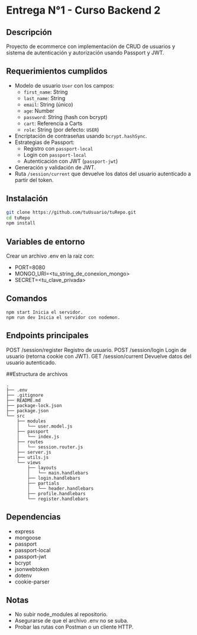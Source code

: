 # Entrega N°1 - Curso Backend 2

## Descripción

Proyecto de ecommerce con implementación de CRUD de usuarios y sistema de autenticación y autorización usando Passport y JWT.

## Requerimientos cumplidos

- Modelo de usuario `User` con los campos:
  - `first_name`: String
  - `last_name`: String
  - `email`: String (único)
  - `age`: Number
  - `password`: String (hash con bcrypt)
  - `cart`: Referencia a Carts
  - `role`: String (por defecto: `USER`)
- Encriptación de contraseñas usando `bcrypt.hashSync`.
- Estrategias de Passport:
  - Registro con `passport-local`
  - Login con `passport-local`
  - Autenticación con JWT (`passport-jwt`)
- Generación y validación de JWT.
- Ruta `/session/current` que devuelve los datos del usuario autenticado a partir del token.

## Instalación

```bash
git clone https://github.com/tuUsuario/tuRepo.git
cd tuRepo
npm install
```

## Variables de entorno

Crear un archivo .env en la raíz con:
- PORT=8080
- MONGO_URI=<tu_string_de_conexion_mongo>
- SECRET=<tu_clave_privada>

## Comandos
```
npm start Inicia el servidor.
npm run dev Inicia el servidor con nodemon.
```

## Endpoints principales
POST /session/register Registro de usuario.
POST /session/login Login de usuario (retorna cookie con JWT).
GET /session/current Devuelve datos del usuario autenticado.


##Estructura de archivos
```
.
├── .env
├── .gitignore
├── README.md
├── package-lock.json
├── package.json
└── src
    ├── modules
    │   └── user.model.js
    ├── passport
    │   └── index.js
    ├── routes
    │   └── session.router.js
    ├── server.js
    ├── utils.js
    └── views
        ├── layouts
        │   └── main.handlebars
        ├── login.handlebars
        ├── partials
        │   └── header.handlebars
        ├── profile.handlebars
        └── register.handlebars
```

## Dependencias
- express
- mongoose
- passport
- passport-local
- passport-jwt
- bcrypt
- jsonwebtoken
- dotenv
- cookie-parser

## Notas
- No subir node_modules al repositorio.
- Asegurarse de que el archivo .env no se suba.
- Probar las rutas con Postman o un cliente HTTP.